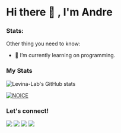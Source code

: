 # Hi there 👋 , I'm Andre

### Stats:
Other thing you need to know:

- 🌱 I’m currently learning on programming.

### My Stats
![Levina-Lab's GitHub stats](https://github-readme-stats.vercel.app/api?username=an-dreee&show_icons=true&theme=radical)

[![NOICE](https://github-readme-stats.vercel.app/api/top-langs/?username=an-dreee&layout=compact&theme=midnight-purple&hide=Css)](https://github.com/levina-lab)

### Let's connect!
<p>
    <a href="https://instagram.com/ndre9310" target="blank"><img src="https://img.shields.io/badge/@ndre9310-30302f?style=flat&logo=instagram" /></a>
    <a href="https://m.facebook.com/bangbosnamonyo?ref=bookmarks" target="blank"><img src="https://img.shields.io/badge/Andre-30302f?style=flat&logo=facebook" /></a>
    <a href="https://t.me/Andreskyz" target="blank"><img src="https://img.shields.io/badge/@Andreskyz-30302f?style=flat&logo=telegram" /></a>
    <a href="https://twitter.com/skyzuuuuu" target="blank"><img src="https://img.shields.io/badge/@skyzuuuuu-30302f?style=flat&logo=twitter" /></a>
</p>
